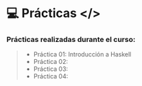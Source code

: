 # 💻 Prácticas </> 

### Prácticas realizadas durante el curso:

> - Práctica 01: Introducción a Haskell
> - Práctica 02: 
> - Práctica 03: 
> - Práctica 04: 